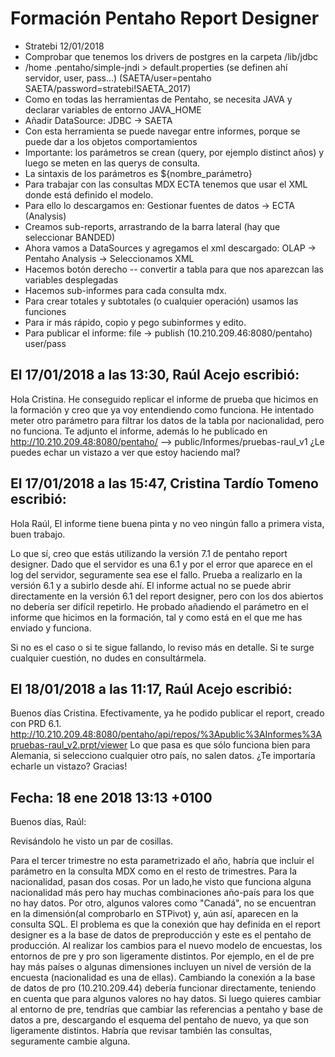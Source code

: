 
Formación Pentaho Report Designer 
==================================

- Stratebi 12/01/2018
- Comprobar que tenemos los drivers de postgres en la carpeta /lib/jdbc
- /home .pentaho/simple-jndi > default.properties (se definen ahí servidor, user, pass...) (SAETA/user=pentaho SAETA/password=stratebi!SAETA_2017)
- Como en todas las herramientas de Pentaho, se necesita JAVA y declarar variables de entorno JAVA_HOME
- Añadir DataSource: JDBC -> SAETA
- Con esta herramienta se puede navegar entre informes, porque se puede dar a los objetos comportamientos
- Importante: los parámetros se crean (query, por ejemplo distinct años) y luego se meten en las querys de consulta.
- La sintaxis de los parámetros es ${nombre_parámetro}
- Para trabajar con las consultas MDX ECTA tenemos que usar el XML donde está definido el modelo.
- Para ello lo descargamos en: Gestionar fuentes de datos -> ECTA (Analysis)
- Creamos sub-reports, arrastrando de la barra lateral (hay que seleccionar BANDED)
- Ahora vamos a DataSources y agregamos el xml descargado: OLAP -> Pentaho Analysis -> Seleccionamos XML
- Hacemos botón derecho -- convertir a tabla para que nos aparezcan las variables desplegadas
- Hacemos sub-informes para cada consulta mdx.
- Para crear totales y subtotales (o cualquier operación) usamos las funciones
- Para ir más rápido, copio y pego subinformes y edito.
- Para publicar el informe: file -> publish (10.210.209.46:8080/pentaho) user/pass


El 17/01/2018 a las 13:30, Raúl Acejo escribió:
-----------------------------------------------
Hola Cristina.
He conseguido replicar el informe de prueba que hicimos en la formación y creo que ya voy entendiendo como funciona.
He intentado meter otro parámetro para filtrar los datos de la tabla por nacionalidad, pero no funciona.
Te adjunto el informe, además lo he publicado en http://10.210.209.48:8080/pentaho/ --> public/Informes/pruebas-raul_v1
¿Le puedes echar un vistazo a ver que estoy haciendo mal?

El 17/01/2018 a las 15:47, Cristina Tardío Tomeno escribió:
-----------------------------------------------------------
Hola Raúl,
El informe tiene buena pinta y no veo ningún fallo a primera vista, buen trabajo.

Lo que sí, creo que estás utilizando la versión 7.1 de pentaho report designer. Dado que el servidor es una 6.1 y por el error que aparece en el log del servidor, seguramente sea ese el fallo. Prueba a realizarlo en la versión 6.1 y a subirlo desde ahí. El informe actual no se puede abrir directamente en la versión 6.1 del report designer, pero con los dos abiertos no debería ser difícil repetirlo. He probado añadiendo el parámetro en el informe que hicimos en la formación, tal y como está en el que me has enviado y funciona.

Si no es el caso o si te sigue fallando, lo reviso más en detalle.
Si te surge cualquier cuestión, no dudes en consultármela.

El 18/01/2018 a las 11:17, Raúl Acejo escribió:
-----------------------------------------------
Buenos días Cristina.
Efectivamente, ya he podido publicar el report, creado con PRD 6.1.
http://10.210.209.48:8080/pentaho/api/repos/%3Apublic%3AInformes%3Apruebas-raul_v2.prpt/viewer
Lo que pasa es que sólo funciona bien para Alemania, si selecciono cualquier otro país, no salen datos.
¿Te importaría echarle un vistazo?
Gracias!

Fecha: 18 ene 2018 13:13 +0100
-------------------------------
Buenos días, Raúl:

Revisándolo he visto un par de cosillas.

Para el tercer trimestre no esta parametrizado el año, habría que incluir el parámetro en la consulta MDX como en el resto de trimestres.
Para la nacionalidad, pasan dos cosas.
Por un lado,he visto que funciona alguna nacionalidad más pero hay muchas combinaciones año-país para los que no hay datos.
Por otro, algunos valores como "Canadá", no se encuentran en la dimensión(al comprobarlo en STPivot) y, aún así, aparecen en la consulta SQL. El problema es que la conexión que hay definida en el report designer es a la base de datos de preproducción y este es el pentaho de producción. Al realizar los cambios para el nuevo modelo de encuestas, los entornos de pre y pro son ligeramente distintos. Por ejemplo, en el de pre hay más países o algunas dimensiones incluyen un nivel de versión de la encuesta (nacionalidad es una de ellas). Cambiando la conexión a la base de datos de pro (10.210.209.44) debería funcionar directamente, teniendo en cuenta que para algunos valores no hay datos. Si luego quieres cambiar al entorno de pre, tendrías que cambiar las referencias a pentaho y base de datos a pre, descargando el esquema del pentaho de nuevo, ya que son ligeramente distintos. Habría que revisar también las consultas, seguramente cambie alguna.